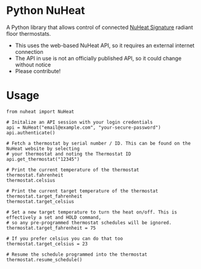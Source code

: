 # Python NuHeat

A Python library that allows control of connected [NuHeat Signature](http://www.nuheat.com/products/thermostats/signature-thermostat) radiant floor thermostats.

* This uses the web-based NuHeat API, so it requires an external internet connection
* The API in use is not an officially published API, so it could change without notice
* Please contribute!

# Usage

```
from nuheat import NuHeat

# Initalize an API session with your login credentials
api = NuHeat("email@example.com", "your-secure-password")
api.authenticate()

# Fetch a thermostat by serial number / ID. This can be found on the NuHeat website by selecting
# your thermostat and noting the Thermostat ID
api.get_thermostat("12345")

# Print the current temperature of the thermostat
thermostat.fahrenheit
thermostat.celsius

# Print the current target temperature of the thermostat
thermostat.target_fahrenheit
thermostat.target_celsius

# Set a new target temperature to turn the heat on/off. This is effectively a set and HOLD command,
# so any pre-programmed thermostat schedules will be ignored.
thermostat.target_fahrenheit = 75

# If you prefer celsius you can do that too
thermostat.target_celsius = 23

# Resume the schedule programmed into the thermostat
thermostat.resume_schedule()
```